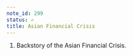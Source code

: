 ```yaml
---
note_id: 299
status: ✍
title: Asian Financial Crisis
---
```


1. Backstory of the Asian Financial Crisis.